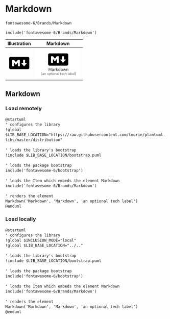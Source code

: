 # Markdown


```text
fontawesome-6/Brands/Markdown
```

```text
include('fontawesome-6/Brands/Markdown')
```



| Illustration | Markdown |
| :---: | :---: |
| ![illustration for Illustration](../../fontawesome-6/Brands/Markdown.png) | ![illustration for Markdown](../../fontawesome-6/Brands/Markdown.Local.png) |




## Markdown

### Load remotely
```plantuml
@startuml
' configures the library
!global $LIB_BASE_LOCATION="https://raw.githubusercontent.com/tmorin/plantuml-libs/master/distribution"

' loads the library's bootstrap
!include $LIB_BASE_LOCATION/bootstrap.puml

' loads the package bootstrap
include('fontawesome-6/bootstrap')

' loads the Item which embeds the element Markdown
include('fontawesome-6/Brands/Markdown')

' renders the element
Markdown('Markdown', 'Markdown', 'an optional tech label')
@enduml
```

### Load locally
```plantuml
@startuml
' configures the library
!global $INCLUSION_MODE="local"
!global $LIB_BASE_LOCATION="../.."

' loads the library's bootstrap
!include $LIB_BASE_LOCATION/bootstrap.puml

' loads the package bootstrap
include('fontawesome-6/bootstrap')

' loads the Item which embeds the element Markdown
include('fontawesome-6/Brands/Markdown')

' renders the element
Markdown('Markdown', 'Markdown', 'an optional tech label')
@enduml
```

